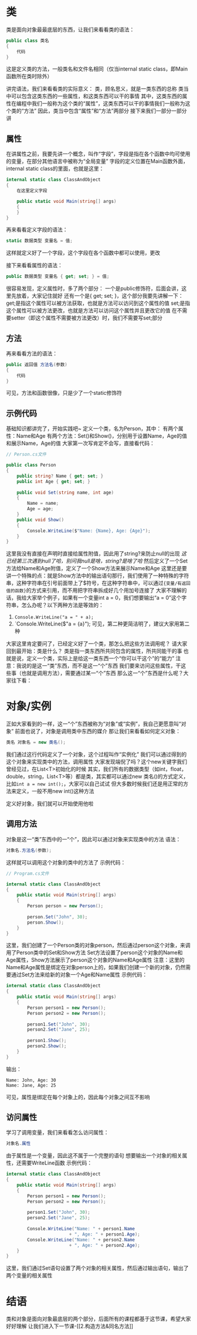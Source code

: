 # 类

类是面向对象最最底层的东西，让我们来看看类的语法：
```c#
public class 类名
{
	代码
}
```
这是定义类的方法，一般类名和文件名相同（仅当internal static class，即Main函数所在类时除外）

讲完语法，我们来看看类的实际意义：
类，顾名思义，就是一类东西的总称
类当中可以包含这类东西的一些属性，和这类东西可以干的事情
其中，这类东西的属性在编程中我们一般称为这个类的“属性”，这类东西可以干的事情我们一般称为这个类的“方法”
因此，类当中包含“属性”和“方法”两部分
接下来我们一部分一部分讲
## 属性

在讲属性之前，我要先讲一个概念，叫作“字段”，字段是指在各个函数中均可使用的变量，在部分其他语言中被称为“全局变量”
字段的定义位置在Main函数外面，internal static class的里面，也就是这里：
```c#
internal static class ClassAndObject  
{  
	在这里定义字段

    public static void Main(string[] args)  
    {
    }  
}
```
再来看看定义字段的语法：
```c#
static 数据类型 变量名 = 值;
```
这样就定义好了一个字段，这个字段在各个函数中都可以使用，更改

接下来看看属性的语法：
```c#
public 数据类型 变量名 { get; set; } = 值;
```
很容易发现，定义属性时，多了两个部分：
一个是public修饰符，后面会讲，这里先放着，大家记住就好
还有一个是{ get; set; }，这个部分我要先讲解一下：
get;是指这个属性可以被方法获取，也就是方法可以访问到这个属性的值
set;是指这个属性可以被方法更改，也就是方法可以访问这个属性并且更改它的值
在不需要setter（即这个属性不需要被方法更改）时，我们不需要写set;部分
## 方法

再来看看方法的语法：
```c#
public 返回值 方法名(参数)
{
	代码
}
```
可见，方法和函数很像，只是少了一个static修饰符
## 示例代码

基础知识都讲完了，开始实践吧~
定义一个类，名为Person，其中：
有两个属性：Name和Age
有两个方法：Set()和Show()，分别用于设置Name，Age的值和展示Name，Age的值
大家第一次写肯定不会写，直接看代码：
```c#
// Person.cs文件

public class Person  
{  
    public string? Name { get; set; }  
    public int Age { get; set; }  
  
    public void Set(string name, int age)  
    {        
	    Name = name;  
        Age = age;  
    }  
    public void Show()  
    {        
	    Console.WriteLine($"Name: {Name}, Age: {Age}");  
    }
}
```
这里我没有直接在声明时直接给属性附值，因此用了string?来防止null的出现
*这已经第三次遇到null了哈，别问我null是啥，string?是啥了哈*
然后定义了一个Set方法给Name和Age附值，定义了一个Show方法来展示Name和Age
这里还是要讲一个特殊的点：就是Show方法中的输出语句那行，我们使用了一种特殊的字符串，这种字符串在引号前面带上了$符号，在这种字符串中，可以通过`{变量/有返回值的函数}`的方式来引用，而不用把字符串拆成好几个用加号连接了
大家不理解的话，我给大家举个例子，如果有一个变量int a = 0，我们想要输出“a = 0”这个字符串，怎么办呢？以下两种方法是等效的：
1. `Console.WriteLine("a = " + a);`
2. `Console.WriteLine($"a = {a}");
可见，第二种更简洁明了，建议大家用第二种

大家这里肯定要问了，已经定义好了一个类，那怎么把这些方法调用呢？
请大家回到最开始：类是什么？
类是指一类东西所共同包含的属性，所共同能干的事
也就是说，定义一个类，实际上是给这一类东西一个“你可以干这个”的“能力”
注意：我说的是这一“类”东西，而不是这一“个”东西
我们要来访问这些属性，干这些事（也就是调用方法），需要通过某一“个”东西
那么这一“个”东西是什么呢？大家往下看：
# 对象/实例

正如大家看到的一样，这一“个”东西被称为“对象”或“实例”，我自己更愿意叫“对象”
前面也说了，对象是调用类中东西的媒介
那让我们来看看如何定义对象：
```c#
类名 对象名 = new 类名();
```
我们通过这行代码定义了一个对象，这个过程叫作“实例化”
我们可以通过得到的这个对象来实现类中的方法，调用属性
大家发现端倪了吗？这个new关键字我们曾经见过，在List\<T\>初始化的时候
其实，我们所有的数据类型（如int，float，double，string，List\<T\>等）都是类，其实都可以通过new 类名()的方式定义，比如`int a = new int();`，大家可以自己试试
但大多数时候我们还是用正常的方法来定义，一般不用new int()这种方法

定义好对象，我们就可以开始使用他啦
## 调用方法

对象是这一“类”东西中的一“个”，因此可以通过对象来实现类中的方法
语法：
```c#
对象名.方法名(参数);
```
这样就可以调用这个对象的类中的方法了
示例代码：
```c#
// Program.cs文件

internal static class ClassAndObject  
{  
    public static void Main(string[] args)  
    {        
	    Person person = new Person();
	      
        person.Set("John", 30);  
        person.Show();  
    }
}
```
这里，我们创建了一个Person类的对象person，然后通过person这个对象，来调用了Person类中的Set和Show方法
Set方法设置了person这个对象的Name和Age属性，Show方法展示了person这个对象的Name和Age属性
注意：这里的Name和Age属性是绑定在对象person上的，如果我们创建一个新的对象，仍然需要通过Set方法来给新的对象一个Age和Name属性
示例代码：
```c#
internal static class ClassAndObject  
{  
    public static void Main(string[] args)  
    {        
	    Person person1 = new Person();  
        Person person2 = new Person();  
        
        person1.Set("John", 30);  
        person2.Set("Jane", 25);  
        
        person1.Show();  
        person2.Show();  
    }
}
```
输出：
```output
Name: John, Age: 30
Name: Jane, Age: 25
```
可见，属性是绑定在每个对象上的，因此每个对象之间互不影响
## 访问属性

学习了调用变量，我们来看看怎么访问属性：
```c#
对象名.属性
```
由于属性是一个变量，因此这不属于一个完整的语句
想要输出一个对象的相关属性，还需要WriteLine函数
示例代码：
```c#
internal static class ClassAndObject  
{  
    public static void Main(string[] args)  
    {        
	    Person person1 = new Person();  
        Person person2 = new Person();  
        
        person1.Set("John", 30);  
        person2.Set("Jane", 25);  
        
        Console.WriteLine("Name: " + person1.Name 
					    + ", Age: " + person1.Age);  
        Console.WriteLine("Name: " + person2.Name 
				        + ", Age: " + person2.Age);  
    }
}
```
这里，我们通过Set语句设置了两个对象的相关属性，然后通过输出语句，输出了两个变量的相关属性
# 结语

类和对象是面向对象最底层的两个部分，后面所有的课程都基于这节课，希望大家好好理解
让我们进入下一节课-[[2.构造方法&同名方法]]